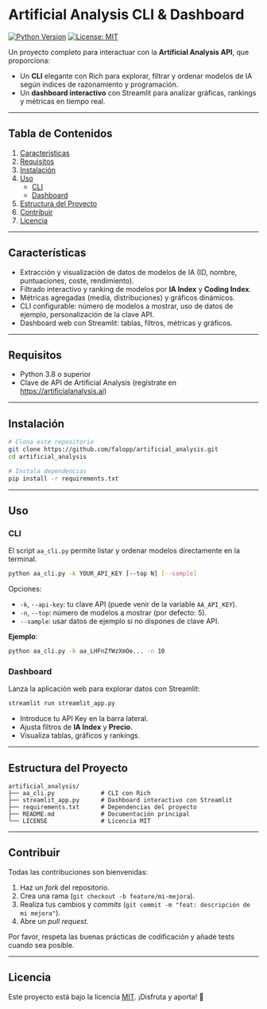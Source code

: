 # Artificial Analysis CLI & Dashboard

[![Python Version](https://img.shields.io/badge/python-3.8%2B-blue)](https://www.python.org/) [![License: MIT](https://img.shields.io/badge/license-MIT-green)](LICENSE)

Un proyecto completo para interactuar con la **Artificial Analysis API**, que proporciona:

- Un **CLI** elegante con Rich para explorar, filtrar y ordenar modelos de IA según índices de razonamiento y programación.
- Un **dashboard interactivo** con Streamlit para analizar gráficas, rankings y métricas en tiempo real.

---

## Tabla de Contenidos

1. [Características](#caracter%C3%ADsticas)
2. [Requisitos](#requisitos)
3. [Instalación](#instalaci%C3%B3n)
4. [Uso](#uso)
   - [CLI](#cli)
   - [Dashboard](#dashboard)
5. [Estructura del Proyecto](#estructura-del-proyecto)
6. [Contribuir](#contribuir)
7. [Licencia](#licencia)

---

## Características

- Extracción y visualización de datos de modelos de IA (ID, nombre, puntuaciones, coste, rendimiento).
- Filtrado interactivo y ranking de modelos por **IA Index** y **Coding Index**.
- Métricas agregadas (media, distribuciones) y gráficos dinámicos.
- CLI configurable: número de modelos a mostrar, uso de datos de ejemplo, personalización de la clave API.
- Dashboard web con Streamlit: tablas, filtros, métricas y gráficos.

---

## Requisitos

- Python 3.8 o superior
- Clave de API de Artificial Analysis (regístrate en https://artificialanalysis.ai)

---

## Instalación

```bash
# Clona este repositorio
git clone https://github.com/falopp/artificial_analysis.git
cd artificial_analysis

# Instala dependencias
pip install -r requirements.txt
```

---

## Uso

### CLI

El script `aa_cli.py` permite listar y ordenar modelos directamente en la terminal.

```bash
python aa_cli.py -k YOUR_API_KEY [--top N] [--sample]
```

Opciones:

- `-k`, `--api-key`: tu clave API (puede venir de la variable `AA_API_KEY`).
- `-n`, `--top`: número de modelos a mostrar (por defecto: 5).
- `--sample`: usar datos de ejemplo si no dispones de clave API.

**Ejemplo**:
```bash
python aa_cli.py -k aa_LHFnZfWzXmOe... -n 10
```

### Dashboard

Lanza la aplicación web para explorar datos con Streamlit:

```bash
streamlit run streamlit_app.py
```

- Introduce tu API Key en la barra lateral.
- Ajusta filtros de **IA Index** y **Precio**.
- Visualiza tablas, gráficos y rankings.

---

## Estructura del Proyecto

```
artificial_analysis/
├── aa_cli.py             # CLI con Rich
├── streamlit_app.py      # Dashboard interactivo con Streamlit
├── requirements.txt      # Dependencias del proyecto
├── README.md             # Documentación principal
└── LICENSE               # Licencia MIT
```

---

## Contribuir

Todas las contribuciones son bienvenidas:

1. Haz un _fork_ del repositorio.
2. Crea una rama (`git checkout -b feature/mi-mejora`).
3. Realiza tus cambios y _commits_ (`git commit -m "feat: descripción de mi mejora"`).
4. Abre un _pull request_.

Por favor, respeta las buenas prácticas de codificación y añade tests cuando sea posible.

---

## Licencia

Este proyecto está bajo la licencia [MIT](LICENSE). ¡Disfruta y aporta! 🚀 